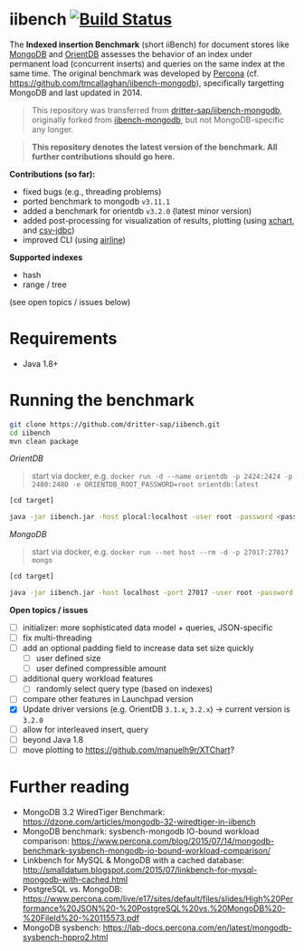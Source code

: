 iibench [![Build Status](https://travis-ci.com/dritter-sap/iibench.svg?branch=master)](https://travis-ci.com/dritter-sap/iibench)
===============

The **Indexed insertion Benchmark** (short iiBench) for document stores like [MongoDB](https://www.mongodb.com/) and [OrientDB](https://orientdb.org/) assesses the behavior of an index under permanent load (concurrent inserts) and queries on the same index at the same time.
The original benchmark was developed by [Percona](https://www.percona.com/) (cf. https://github.com/tmcallaghan/iibench-mongodb), specifically targetting MongoDB and last updated in 2014.

> This repository was transferred from [dritter-sap/iibench-mongodb](https://github.com/dritter-sap/iibench-mongodb), originally forked from [iibench-mongodb](https://github.com/tmcallaghan/iibench-mongodb), but not MongoDB-specific any longer.

> **This repository denotes the latest version of the benchmark. All further contributions should go here.**

**Contributions (so far):**
* fixed bugs (e.g., threading problems)
* ported benchmark to mongodb `v3.11.1`
* added a benchmark for orientdb `v3.2.0` (latest minor version)
* added post-processing for visualization of results, plotting (using [xchart](https://github.com/knowm/XChart), and [csv-jdbc](http://csvjdbc.sourceforge.net/doc.html))
* improved CLI (using [airline](https://github.com/airlift/airline))

**Supported indexes**

- hash
- range / tree

(see open topics / issues below)

Requirements
=====================

* Java 1.8+
<!---* The MongoDB Java driver must exist and be in the CLASSPATH, as in "export CLASSPATH=/home/tcallaghan/java_goodies/mongo-2.11.4.jar:.". If you don't already have the MongoDB Java driver, then execute the following two commands:

```bash
wget http://central.maven.org/maven2/org/mongodb/mongo-java-driver/2.11.4/mongo-java-driver-2.11.4.jar
export CLASSPATH=$PWD/mongo-java-driver-2.11.4.jar:$CLASSPATH

```

* This example assumes that you already have a MongoDB server running on the same machine as the iiBench client application.
* You can connect a different server or port by editing the run.simple.bash script. -->


Running the benchmark
=====================

<!---#In the default configuration the benchmark will run for 1 hour, or 100 million inserts, whichever comes first.-->

```bash
git clone https://github.com/dritter-sap/iibench.git
cd iibench
mvn clean package

```

<!---*[optionally edit run.simple.bash to modify the benchmark behavior]*-->

*OrientDB*

> start via docker, e.g. `docker run -d --name orientdb -p 2424:2424 -p 2480:2480 -e ORIENTDB_ROOT_PASSWORD=root orientdb:latest`

```bash 
[cd target]

java -jar iibench.jar -host plocal:localhost -user root -password <password> -maxRows 1000000 -numDocsPerInsert 1000 -queryNumDocsBegin 1000000 -numWriterThreads 1 -numQueryThreads 1 -dbType orientdb

```

*MongoDB*

> start via docker, e.g. `docker run --net host --rm -d -p 27017:27017 mongo`

```bash
[cd target]

java -jar iibench.jar -host localhost -port 27017 -user root -password <password> -maxRows 1000000 -numDocsPerInsert 1000 -queryNumDocsBegin 100000 -numWriterThreads 1 -numQueryThreads 1 -dbType mongodb
```

**Open topics / issues**

- [ ] initializer: more sophisticated data model + queries, JSON-specific
- [ ] fix multi-threading
- [ ] add an optional padding field to increase data set size quickly
  - [ ] user defined size
  - [ ] user defined compressible amount
- [ ] additional query workload features
  - [ ] randomly select query type (based on indexes)
- [ ] compare other features in Launchpad version
- [x] Update driver versions (e.g. OrientDB `3.1.x`, `3.2.x`) -> current version is `3.2.0`
- [ ] allow for interleaved insert, query
- [ ] beyond Java 1.8
- [ ] move plotting to https://github.com/manuelh9r/XTChart?

Further reading
===============

* MongoDB 3.2 WiredTiger Benchmark: https://dzone.com/articles/mongodb-32-wiredtiger-in-iibench
* MongoDB benchmark: sysbench-mongodb IO-bound workload comparison: https://www.percona.com/blog/2015/07/14/mongodb-benchmark-sysbench-mongodb-io-bound-workload-comparison/
* Linkbench for MySQL & MongoDB with a cached database: http://smalldatum.blogspot.com/2015/07/linkbench-for-mysql-mongodb-with-cached.html
* PostgreSQL vs. MongoDB: https://www.percona.com/live/e17/sites/default/files/slides/High%20Performance%20JSON%20-%20PostgreSQL%20vs.%20MongoDB%20-%20FileId%20-%20115573.pdf
* MongoDB sysbench: https://lab-docs.percona.com/en/latest/mongodb-sysbench-hppro2.html
